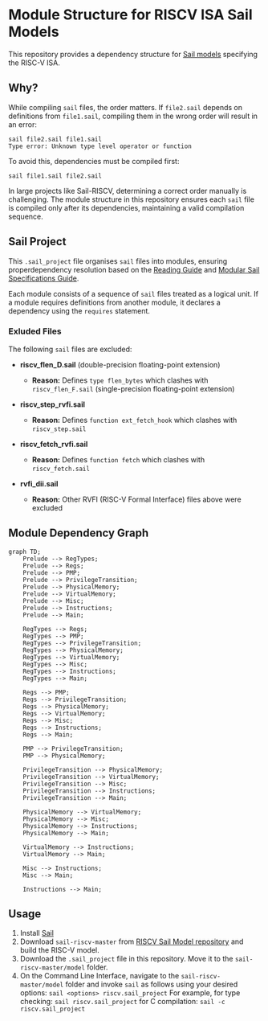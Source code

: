 # Module Structure for RISCV ISA Sail Models
This repository provides a dependency structure for [Sail models](https://github.com/riscv/sail-riscv) specifying the RISC-V ISA.

## Why?
While compiling `sail` files, the order matters. If `file2.sail` depends on definitions from `file1.sail`, compiling them in the wrong order will result in an error: <br />

```
sail file2.sail file1.sail
Type error: Unknown type level operator or function
```

To avoid this, dependencies must be compiled first:<br />

```sail file1.sail file2.sail```

In large projects like Sail-RISCV, determining a correct order manually is challenging. The module structure in this repository ensures each `sail` file is compiled only after its dependencies, maintaining a valid compilation sequence. 

## Sail Project
This `.sail_project` file organises `sail` files into modules, ensuring properdependency resolution based on the [Reading Guide](https://github.com/riscv/sail-riscv/blob/master/doc/ReadingGuide.md) and [Modular Sail Specifications Guide](https://github.com/rems-project/sail/blob/sail2/doc/asciidoc/modules.adoc).

Each module consists of a sequence of `sail` files treated as a logical unit. If a module requires definitions from another module, it declares a dependency using the `requires` statement. 

### Exluded Files
The following `sail` files are excluded:

- **riscv_flen_D.sail** (double-precision floating-point extension)  
  - **Reason:** Defines `type flen_bytes` which clashes with `riscv_flen_F.sail` (single-precision floating-point extension)

- **riscv_step_rvfi.sail**  
  - **Reason:** Defines `function ext_fetch_hook` which clashes with `riscv_step.sail`

- **riscv_fetch_rvfi.sail**  
  - **Reason:** Defines `function fetch` which clashes with `riscv_fetch.sail` 

- **rvfi_dii.sail**
  - **Reason:** Other RVFI (RISC-V Formal Interface) files above were excluded

## Module Dependency Graph

```mermaid
graph TD;
    Prelude --> RegTypes;
    Prelude --> Regs;
    Prelude --> PMP;
    Prelude --> PrivilegeTransition;
    Prelude --> PhysicalMemory;
    Prelude --> VirtualMemory;
    Prelude --> Misc;
    Prelude --> Instructions;
    Prelude --> Main;
    
    RegTypes --> Regs;
    RegTypes --> PMP;
    RegTypes --> PrivilegeTransition;
    RegTypes --> PhysicalMemory;
    RegTypes --> VirtualMemory;
    RegTypes --> Misc;
    RegTypes --> Instructions;
    RegTypes --> Main;

    Regs --> PMP;
    Regs --> PrivilegeTransition;
    Regs --> PhysicalMemory;
    Regs --> VirtualMemory;
    Regs --> Misc;
    Regs --> Instructions;
    Regs --> Main;

    PMP --> PrivilegeTransition;
    PMP --> PhysicalMemory;
    
    PrivilegeTransition --> PhysicalMemory;
    PrivilegeTransition --> VirtualMemory;
    PrivilegeTransition --> Misc;
    PrivilegeTransition --> Instructions;
    PrivilegeTransition --> Main;

    PhysicalMemory --> VirtualMemory;
    PhysicalMemory --> Misc;
    PhysicalMemory --> Instructions;
    PhysicalMemory --> Main;
    
    VirtualMemory --> Instructions;
    VirtualMemory --> Main;

    Misc --> Instructions;
    Misc --> Main;

    Instructions --> Main;
```

 
## Usage
1. Install [Sail](https://github.com/rems-project/sail)
2. Download `sail-riscv-master` from [RISCV Sail Model repository](https://github.com/riscv/sail-riscv/tree/master) and build the RISC-V model.
3. Download the `.sail_project` file in this repository. Move it to the `sail-riscv-master/model` folder.
4. On the Command Line Interface, navigate to the `sail-riscv-master/model` folder and invoke `sail` as follows using your desired options: `sail <options> riscv.sail_project`
     For example, for type checking: `sail riscv.sail_project`
                  for C compilation: `sail -c riscv.sail_project`



